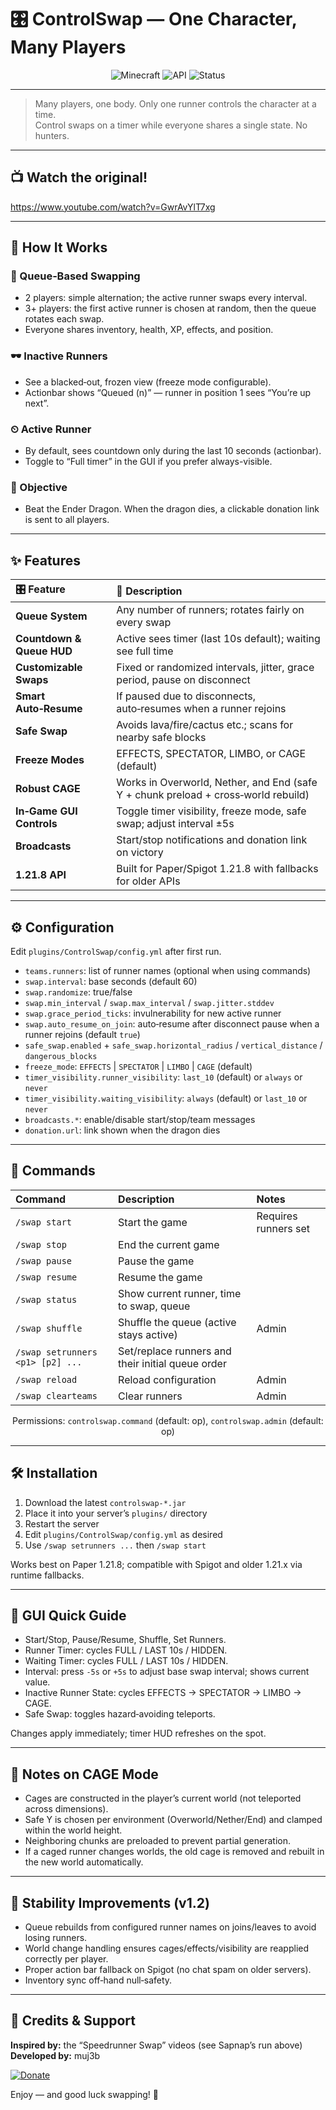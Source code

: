 # 🎛️ ControlSwap — One Character, Many Players

<div align="center">

![Minecraft](https://img.shields.io/badge/Minecraft-1.21.8%2B-brightgreen?style=for-the-badge&logo=minecraft)
![API](https://img.shields.io/badge/API-Paper%2FSpigot_1.21.8-blue?style=for-the-badge)
![Status](https://img.shields.io/badge/Mode-Runner_Only-9cf?style=for-the-badge)

</div>

---

> Many players, one body. Only one runner controls the character at a time.  
> Control swaps on a timer while everyone shares a single state. No hunters.

---

## 📺 Watch the original!

https://www.youtube.com/watch?v=GwrAvYlT7xg

---

## 🚀 How It Works

### 🔄 Queue‑Based Swapping
- 2 players: simple alternation; the active runner swaps every interval.
- 3+ players: the first active runner is chosen at random, then the queue rotates each swap.
- Everyone shares inventory, health, XP, effects, and position.

### 🕶 Inactive Runners
- See a blacked‑out, frozen view (freeze mode configurable).
- Actionbar shows “Queued (n)” — runner in position 1 sees “You’re up next”.

### ⏲ Active Runner
- By default, sees countdown only during the last 10 seconds (actionbar).
- Toggle to “Full timer” in the GUI if you prefer always-visible.

### 🎯 Objective
- Beat the Ender Dragon. When the dragon dies, a clickable donation link is sent to all players.

---

## ✨ Features

<div align="center">

| 🎛️ Feature | 📝 Description |
|:---|:---|
| **Queue System** | Any number of runners; rotates fairly on every swap |
| **Countdown & Queue HUD** | Active sees timer (last 10s default); waiting see full time |
| **Customizable Swaps** | Fixed or randomized intervals, jitter, grace period, pause on disconnect |
| **Smart Auto‑Resume** | If paused due to disconnects, auto‑resumes when a runner rejoins |
| **Safe Swap** | Avoids lava/fire/cactus etc.; scans for nearby safe blocks |
| **Freeze Modes** | EFFECTS, SPECTATOR, LIMBO, or CAGE (default) |
| **Robust CAGE** | Works in Overworld, Nether, and End (safe Y + chunk preload + cross‑world rebuild) |
| **In‑Game GUI Controls** | Toggle timer visibility, freeze mode, safe swap; adjust interval ±5s |
| **Broadcasts** | Start/stop notifications and donation link on victory |
| **1.21.8 API** | Built for Paper/Spigot 1.21.8 with fallbacks for older APIs |

</div>

---

## ⚙️ Configuration

Edit `plugins/ControlSwap/config.yml` after first run.

- `teams.runners`: list of runner names (optional when using commands)
- `swap.interval`: base seconds (default 60)
- `swap.randomize`: true/false
- `swap.min_interval` / `swap.max_interval` / `swap.jitter.stddev`
- `swap.grace_period_ticks`: invulnerability for new active runner
- `swap.auto_resume_on_join`: auto‑resume after disconnect pause when a runner rejoins (default `true`)
- `safe_swap.enabled` + `safe_swap.horizontal_radius` / `vertical_distance` / `dangerous_blocks`
- `freeze_mode`: `EFFECTS` | `SPECTATOR` | `LIMBO` | `CAGE` (default)
- `timer_visibility.runner_visibility`: `last_10` (default) or `always` or `never`
- `timer_visibility.waiting_visibility`: `always` (default) or `last_10` or `never`
- `broadcasts.*`: enable/disable start/stop/team messages
- `donation.url`: link shown when the dragon dies

---

## 📝 Commands

<div align="center">

| Command | Description | Notes |
|:--|:--|:--|
| `/swap start` | Start the game | Requires runners set |
| `/swap stop` | End the current game |  |
| `/swap pause` | Pause the game |  |
| `/swap resume` | Resume the game |  |
| `/swap status` | Show current runner, time to swap, queue |  |
| `/swap shuffle` | Shuffle the queue (active stays active) | Admin |
| `/swap setrunners <p1> [p2] ...` | Set/replace runners and their initial queue order |  |
| `/swap reload` | Reload configuration | Admin |
| `/swap clearteams` | Clear runners | Admin |

Permissions: `controlswap.command` (default: op), `controlswap.admin` (default: op)

</div>

---

## 🛠 Installation

1) Download the latest `controlswap-*.jar`  
2) Place it into your server’s `plugins/` directory  
3) Restart the server  
4) Edit `plugins/ControlSwap/config.yml` as desired  
5) Use `/swap setrunners ...` then `/swap start`

Works best on Paper 1.21.8; compatible with Spigot and older 1.21.x via runtime fallbacks.

---

## 🧭 GUI Quick Guide

- Start/Stop, Pause/Resume, Shuffle, Set Runners.
- Runner Timer: cycles FULL / LAST 10s / HIDDEN.
- Waiting Timer: cycles FULL / LAST 10s / HIDDEN.
- Interval: press `-5s` or `+5s` to adjust base swap interval; shows current value.
- Inactive Runner State: cycles EFFECTS → SPECTATOR → LIMBO → CAGE.
- Safe Swap: toggles hazard‑avoiding teleports.

Changes apply immediately; timer HUD refreshes on the spot.

---

## 🧱 Notes on CAGE Mode

- Cages are constructed in the player’s current world (not teleported across dimensions).
- Safe Y is chosen per environment (Overworld/Nether/End) and clamped within the world height.
- Neighboring chunks are preloaded to prevent partial generation.
- If a caged runner changes worlds, the old cage is removed and rebuilt in the new world automatically.

---

## 🧼 Stability Improvements (v1.2)

- Queue rebuilds from configured runner names on joins/leaves to avoid losing runners.
- World change handling ensures cages/effects/visibility are reapplied correctly per player.
- Proper action bar fallback on Spigot (no chat spam on older servers).
- Inventory sync off‑hand null‑safety.

---

## 🙌 Credits & Support

**Inspired by:** the “Speedrunner Swap” videos (see Sapnap’s run above)  
**Developed by:** muj3b

[![Donate](https://img.shields.io/badge/💖_Donate-Support_Development-ff69b4?style=for-the-badge)](https://donate.stripe.com/8x29AT0H58K03judnR0Ba01)

Enjoy — and good luck swapping! 🚀
